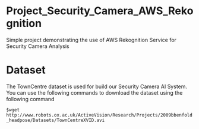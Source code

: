 # Project_Security_Camera_AWS_Rekognition
Simple project demonstrating the use of AWS Rekognition Service for Security Camera Analysis

# Dataset

The TownCentre dataset is used for build our Security Camera AI System. You can use the following commands to download the dataset using the following command

```$wget http://www.robots.ox.ac.uk/ActiveVision/Research/Projects/2009bbenfold_headpose/Datasets/TownCentreXVID.avi```